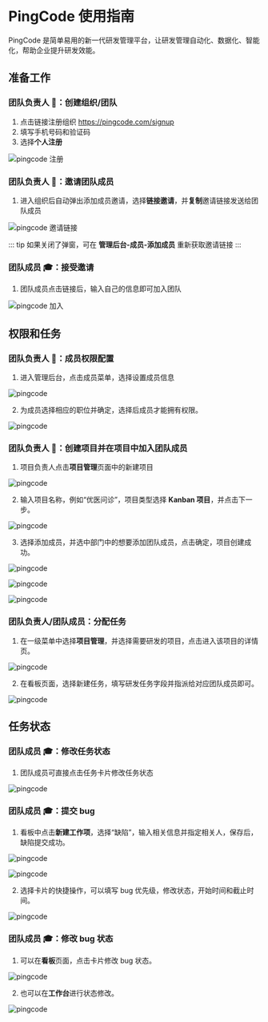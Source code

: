 # PingCode 使用指南

PingCode 是简单易用的新一代研发管理平台，让研发管理自动化、数据化、智能化，帮助企业提升研发效能。

## 准备工作

### 团队负责人 👑：创建组织/团队

1. 点击链接注册组织 https://pingcode.com/signup
2. 填写手机号码和验证码
3. 选择**个人注册**

![pingcode 注册](./assets/pingcode_01.png)

### 团队负责人 👑：邀请团队成员

1. 进入组织后自动弹出添加成员邀请，选择**链接邀请**，并**复制**邀请链接发送给团队成员

![pingcode 邀请链接](./assets/pingcode_02.png)

::: tip
如果关闭了弹窗，可在 **管理后台-成员-添加成员** 重新获取邀请链接
:::

### 团队成员 🎓：接受邀请

1. 团队成员点击链接后，输入自己的信息即可加入团队

![pingcode 加入](./assets/pingcode_03.png)

## 权限和任务

### 团队负责人 👑：成员权限配置

1. 进入管理后台，点击成员菜单，选择设置成员信息

![pingcode](./assets/pingcode_04.png)

2. 为成员选择相应的职位并确定，选择后成员才能拥有权限。

![pingcode](./assets/pingcode_05.png)

### 团队负责人 👑：创建项目并在项目中加入团队成员

1. 项目负责人点击**项目管理**页面中的新建项目

![pingcode](./assets/pingcode_06.png)

2. 输入项目名称，例如“优医问诊”，项目类型选择 **Kanban 项目**，并点击下一步。

![pingcode](./assets/pingcode_07.png)

3. 选择添加成员，并选中部门中的想要添加团队成员，点击确定，项目创建成功。

![pingcode](./assets/pingcode_08.png)

![pingcode](./assets/pingcode_09.png)

![pingcode](./assets/pingcode_10.png)

### 团队负责人/团队成员：分配任务

1. 在一级菜单中选择**项目管理**，并选择需要研发的项目，点击进入该项目的详情页。

![pingcode](./assets/pingcode_11.png)

2. 在看板页面，选择新建任务，填写研发任务字段并指派给对应团队成员即可。

![pingcode](./assets/pingcode_12.png)

## 任务状态

### 团队成员 🎓：修改任务状态

1. 团队成员可直接点击任务卡片修改任务状态

![pingcode](./assets/pingcode_13.png)

### 团队成员 🎓：提交 bug

1. 看板中点击**新建工作项**，选择“缺陷”，输入相关信息并指定相关人，保存后，缺陷提交成功。

![pingcode](./assets/pingcode_14.png)

![pingcode](./assets/pingcode_15.png)

2. 选择卡片的快捷操作，可以填写 bug 优先级，修改状态，开始时间和截止时间。

![pingcode](./assets/pingcode_16.png)

### 团队成员 🎓：修改 bug 状态

1. 可以在**看板**页面，点击卡片修改 bug 状态。

![pingcode](./assets/pingcode_17.png)

2. 也可以在**工作台**进行状态修改。

![pingcode](./assets/pingcode_18.png)
